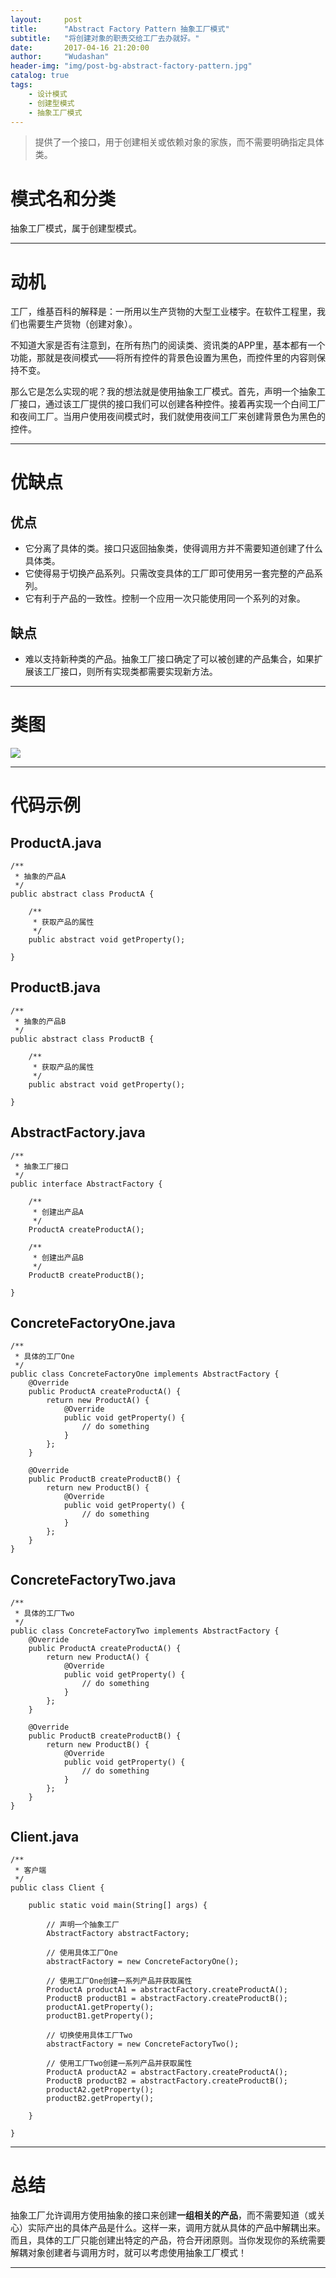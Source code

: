 ```yaml
---
layout:     post
title:      "Abstract Factory Pattern 抽象工厂模式"
subtitle:   "将创建对象的职责交给工厂去办就好。"
date:       2017-04-16 21:20:00
author:     "Wudashan"
header-img: "img/post-bg-abstract-factory-pattern.jpg"
catalog: true
tags:
    - 设计模式
    - 创建型模式
    - 抽象工厂模式
---
```



> 提供了一个接口，用于创建相关或依赖对象的家族，而不需要明确指定具体类。

# 模式名和分类
抽象工厂模式，属于创建型模式。

---


# 动机
工厂，维基百科的解释是：一所用以生产货物的大型工业楼宇。在软件工程里，我们也需要生产货物（创建对象）。

不知道大家是否有注意到，在所有热门的阅读类、资讯类的APP里，基本都有一个功能，那就是夜间模式——将所有控件的背景色设置为黑色，而控件里的内容则保持不变。

那么它是怎么实现的呢？我的想法就是使用抽象工厂模式。首先，声明一个抽象工厂接口，通过该工厂提供的接口我们可以创建各种控件。接着再实现一个白间工厂和夜间工厂。当用户使用夜间模式时，我们就使用夜间工厂来创建背景色为黑色的控件。


---

# 优缺点
## 优点

 - 它分离了具体的类。接口只返回抽象类，使得调用方并不需要知道创建了什么具体类。
 - 它使得易于切换产品系列。只需改变具体的工厂即可使用另一套完整的产品系列。
 - 它有利于产品的一致性。控制一个应用一次只能使用同一个系列的对象。

## 缺点

 - 难以支持新种类的产品。抽象工厂接口确定了可以被创建的产品集合，如果扩展该工厂接口，则所有实现类都需要实现新方法。

---

# 类图
![](http://o7x0ygc3f.bkt.clouddn.com/%E6%8A%BD%E8%B1%A1%E5%B7%A5%E5%8E%82%E6%A8%A1%E5%BC%8F_02.png)

---

# 代码示例

## ProductA.java
```
/**
 * 抽象的产品A
 */
public abstract class ProductA {

    /**
     * 获取产品的属性
     */
    public abstract void getProperty();

}
```

## ProductB.java
```
/**
 * 抽象的产品B
 */
public abstract class ProductB {

    /**
     * 获取产品的属性
     */
    public abstract void getProperty();
    
}
```

## AbstractFactory.java
```
/**
 * 抽象工厂接口
 */
public interface AbstractFactory {

    /**
     * 创建出产品A
     */
    ProductA createProductA();

    /**
     * 创建出产品B
     */
    ProductB createProductB();

}
```

## ConcreteFactoryOne.java
```
/**
 * 具体的工厂One
 */
public class ConcreteFactoryOne implements AbstractFactory {
    @Override
    public ProductA createProductA() {
        return new ProductA() {
            @Override
            public void getProperty() {
                // do something
            }
        };
    }

    @Override
    public ProductB createProductB() {
        return new ProductB() {
            @Override
            public void getProperty() {
                // do something
            }
        };
    }
}
```

## ConcreteFactoryTwo.java
```
/**
 * 具体的工厂Two
 */
public class ConcreteFactoryTwo implements AbstractFactory {
    @Override
    public ProductA createProductA() {
        return new ProductA() {
            @Override
            public void getProperty() {
                // do something
            }
        };
    }

    @Override
    public ProductB createProductB() {
        return new ProductB() {
            @Override
            public void getProperty() {
                // do something
            }
        };
    }
}
```

## Client.java
```
/**
 * 客户端
 */
public class Client {

    public static void main(String[] args) {

        // 声明一个抽象工厂
        AbstractFactory abstractFactory;

        // 使用具体工厂One
        abstractFactory = new ConcreteFactoryOne();

        // 使用工厂One创建一系列产品并获取属性
        ProductA productA1 = abstractFactory.createProductA();
        ProductB productB1 = abstractFactory.createProductB();
        productA1.getProperty();
        productB1.getProperty();

        // 切换使用具体工厂Two
        abstractFactory = new ConcreteFactoryTwo();

        // 使用工厂Two创建一系列产品并获取属性
        ProductA productA2 = abstractFactory.createProductA();
        ProductB productB2 = abstractFactory.createProductB();
        productA2.getProperty();
        productB2.getProperty();

    }

}
```



---

# 总结
抽象工厂允许调用方使用抽象的接口来创建**一组相关的产品**，而不需要知道（或关心）实际产出的具体产品是什么。这样一来，调用方就从具体的产品中解耦出来。而且，具体的工厂只能创建出特定的产品，符合开闭原则。当你发现你的系统需要解耦对象创建者与调用方时，就可以考虑使用抽象工厂模式！

---
